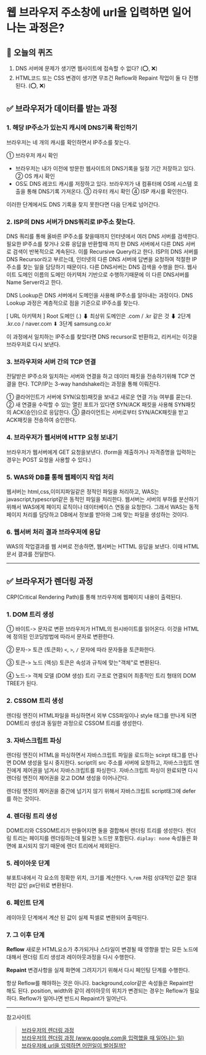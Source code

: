 # 웹 브라우저 주소창에 url을 입력하면 일어나는 과정은?

## 💌 오늘의 퀴즈 
1.  DNS 서버에 문제가 생기면 웹사이트에 접속할 수 없다? (⭕, ❌)
2.  HTML코드 또는 CSS 변경이 생기면 무조건 Reflow와 Repaint 작업이 둘 다 진행된다. (⭕, ❌)

## ✅ 브라우저가 데이터를 받는 과정 

### 1. 해당 IP주소가 있는지 캐시에 DNS기록 확인하기

브라우저는 네 개의 캐시를 확인하면서 IP주소를 찾는다. 

① 브라우저 캐시 확인
 - 브라우저는 내가 이전에 방문한 웹사이트의 DNS기록을 일정 기간 저장하고 있다.
② OS 캐시 확인
 - OS도 DNS 레코드 캐시를 저장하고 있다. 브라우저가 내 컴퓨터에 OS에 시스템 호출을 통해
 DNS기록 가져온다. 
③ 라우터 캐시 확인 
④ ISP 캐시를 확인한다. 

이러한 단계에서도 DNS 기록을 찾지 못한다면 다음 단계로 넘어간다. 

### 2. ISP의 DNS 서버가 DNS쿼리로 IP주소 찾는다. 

DNS 쿼리를 통해 올바른 IP주소를 찾을때까지 인터넷에서 여러 DNS 서버를 검색한다. 필요한 IP주소를 찾거나 오류 응답을 반환할때 까지 한 DNS 서버에서 다른 DNS 서버로 검색이 반복적으로 계속된다. 이를 Recursive Query라고 한다. 
ISP의 DNS 서버를 DNS Recursor라고 부르는데, 인터넷의 다른 DNS 서버에 답변을 요청하여 적절한 IP주소를 찾는 일을 담당하기 때문이다. 다른 DNS서버는 DNS 검색을 수행을 한다. 웹사이트 도메인 이름의 도메인 아키텍처 기반으로 수행하기때문에 이 다른 DNS서버를 Name Server라고 한다. 


DNS Lookup은 DNS 서버에서 도메인을 사용해 IP주소를 알아내는 과정이다. DNS Lookup 과정은 계층적으로 점을 기준으로 IP주소를 찾는다. 

[ URL 아키텍처 ]
Root 도메인 (.)
	   ⬇
최상위 도메인은 .com / .kr 같은 것
       ⬇
2단계 .kr.co / naver.com
		  ⬇
3단계 samsung.co.kr

이 과정에서 일치하는 IP주소를 찾았다면 DNS recursor로 반환하고, 리커서는 이것을 브라우저로 다시 보낸다. 


### 3. 브라우저와 서버 간의 TCP 연결

전달받은 IP주소와 일치하는 서버와 연결을 하고 데이터 패킷을 전송하기위해 TCP 연결을 한다. TCP/IP는 3-way handshake라는 과정을 통해 이뤄진다. 

① 클라어인트가 서버에 SYN(요청)패킷을 보내고 새로운 연결 가능 여부를 묻는다.
② 새 연결을 수락할 수 있는 열린 포트가 있다면 SYN/ACK 패킷을 사용해 SYN패킷의 ACK(승인)으로 응답한다.
③ 클라이언트는 서버로부터 SYN/ACK패킷을 받고 ACK패킷을 전송하여 승인한다.

### 4. 브라우저가 웹서버에 HTTP 요청 보내기 

브라우저가 웹서버에게 GET 요청을보낸다. (form을 제출하거나 자격증명을 입력하는 경우는 POST 요청을 사용할 수 있다.)

### 5. WAS와 DB를 통해 웹페이지 작업 처리

웹서버는 html,css,이미지파일같은 정적인 파일을 처리하고, WAS는 javascript,typescript같은 동적인 파일을 처리한다. 웹서버는 서버의 부하를 분산하기 위해서 WAS에게 페이지 로직이나 데이터베이스 연동을 요청한다. 그래서 WAS는 동적 페이지 처리를 담당하고 DB에서 정보를 받아와 그에 맞는 파일을 생성하는 것이다.

### 6. 웹서버 처리 결과 브라우저에 응답

WAS의 작업결과를 웹 서버로 전송하면, 웹서버는 HTTML 응답을 보낸다. 이때 HTML 문서 결과를 전달한다. 


-------

## ✅ 브라우저가 렌더링 과정

CRP(Critical Rendering Path)를 통해 브라우저에 웹페이지 내용이 출력된다. 

### 1. DOM 트리 생성

① 바이트-> 문자로 변환 
브라우저가 HTML의 원시바이트를 읽어온다. 이것을 HTML에 정의된 인코딩방법에 따라서 문자로 변환한다.

② 문자-> 토큰 (토큰화)
`<`, `>`, `/` 문자에 따라 문자들을 토큰화한다.

③ 토큰-> 노드 (렉싱)
토큰은 속성과 규칙에 맞는"객체"로 변환된다. 

④ 노드-> 객체 모델 (DOM 생성)
트리 구조로 연결되어 최종적인 트리 형태의 DOM TREE가 된다.

### 2. CSSOM 트리 생성

렌더링 엔진이 HTML파일을 파싱하면서 외부 CSS파일이나 style 태그를 만나게 되면 DOM트리 생성과 동일한 과정으로 CSSOM 트리를 생성한다. 

### 3. 자바스크립트 파싱

렌더링 엔진이 HTML을 파싱하면서 자바스크립트 파일을 로드하는 scirpt 태그를 만나면 DOM 생성을 일시 중지한다. script의 src 주소를 서버에 요청하고, 자바스크립트 엔진에게 제어권을 넘겨서 자바스크립트를 파싱한다. 자바스크립트 파싱이 완료되면 다시 렌더링 엔진이 제어권을 갖고 DOM 생성을 이어나간다. 

렌더링 엔진의 제어권을 중간에 넘기지 않기 위해서 자바스크립트 script태그에 defer를 하는 것이다. 

### 4. 렌더링 트리 생성

DOM트리와 CSSOM트리가 만들어지면 둘을 결합해서 렌더링 트리를 생성한다. 렌더링 트리는 페이지를 렌더링하는데 필요한 노드만 포함된다. `diplay: none` 속성들은 화면에 표시되지 않기 때문에 렌더 트리에서 제외된다. 

### 5. 레이아웃 단계

뷰포트내에서 각 요소의 정확한 위치, 크기를 계산한다. `%`,`rem` 처럼 상대적인 값은 절대적인 값인 px단위로 변환된다. 

### 6. 페인트 단계 
레이아웃 단계에서 계산 된 값이 실제 픽셀로 변환되어 출력된다. 

### 7. 그 이후 단계

**Reflow**
새로운 HTML요소가 추가되거나 스타일이 변경될 때 영향을 받는 모든 노드에 대해서 렌더링 트리 생성과 레이아웃과정을 다시 수행한다. 

**Repaint** 
변경사항을 실제 화면에 그려지기기 위해서 다시 페인팅 단계를 수행한다. 

항상 Reflow를 해야하는 것은 아니다. background,color같은 속성들은 Repaint만 해도 된다. 
position, width와 같이 레이아웃의 위치가 변경되는 경우는 Reflow가 필요하다. Reflow가 일어나면 반드시 Repaint가 일어난다. 

---
참고사이트
>[브라우저의 렌더링 과정](https://medium.com/%EA%B0%9C%EB%B0%9C%EC%9E%90%EC%9D%98%ED%92%88%EA%B2%A9/%EB%B8%8C%EB%9D%BC%EC%9A%B0%EC%A0%80%EC%9D%98-%EB%A0%8C%EB%8D%94%EB%A7%81-%EA%B3%BC%EC%A0%95-5c01c4158ce
) <br>
>[브라우저의 렌더링 과정 (www.google.com을 입력했을 때 일어나는 일)](https://velog.io/@sunohvoiin/%EB%B8%8C%EB%9D%BC%EC%9A%B0%EC%A0%80%EC%9D%98-%EB%A0%8C%EB%8D%94%EB%A7%81-%EA%B3%BC%EC%A0%95-www.google.com%EC%9D%84-%EC%9E%85%EB%A0%A5%ED%96%88%EC%9D%84-%EB%95%8C-%EC%9D%BC%EC%96%B4%EB%82%98%EB%8A%94-%EC%9D%BC)<br>
>[브라우저에 url을 입력하면 어떤일이 벌어질까?](https://velog.io/@khy226/%EB%B8%8C%EB%9D%BC%EC%9A%B0%EC%A0%80%EC%97%90-url%EC%9D%84-%EC%9E%85%EB%A0%A5%ED%95%98%EB%A9%B4-%EC%96%B4%EB%96%A4%EC%9D%BC%EC%9D%B4-%EB%B2%8C%EC%96%B4%EC%A7%88%EA%B9%8C)



